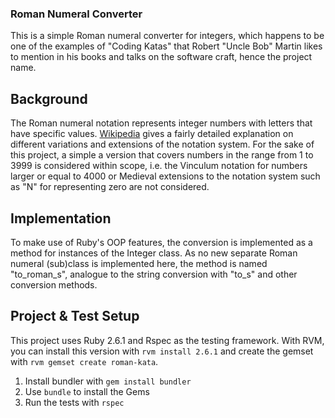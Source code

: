 ### Roman Numeral Converter

This is a simple Roman numeral converter for integers, which happens to be one
of the examples of "Coding Katas" that Robert "Uncle Bob" Martin likes to mention
in his books and talks on the software craft, hence the project name.

## Background

The Roman numeral notation represents integer numbers with letters that have
specific values. [Wikipedia](https://en.wikipedia.org/wiki/Roman_numerals) gives a
fairly detailed explanation on different variations and extensions of the notation
system. For the sake of this project, a simple a version that covers numbers in
the range from 1 to 3999 is considered within scope, i.e. the Vinculum notation
for numbers larger or equal to 4000 or Medieval extensions to the notation system
such as "N" for representing zero are not considered.

## Implementation

To make use of Ruby's OOP features, the conversion is implemented as a method for
instances of the Integer class. As no new separate Roman numeral (sub)class is
implemented here, the method is named "to_roman_s", analogue to the string
conversion with "to_s" and other conversion methods.

## Project & Test Setup

This project uses Ruby 2.6.1 and Rspec as the testing framework. With RVM, you can
install this version with `rvm install 2.6.1` and create the gemset with
`rvm gemset create roman-kata`.

1. Install bundler with `gem install bundler`
2. Use `bundle` to install the Gems
3. Run the tests with `rspec`
